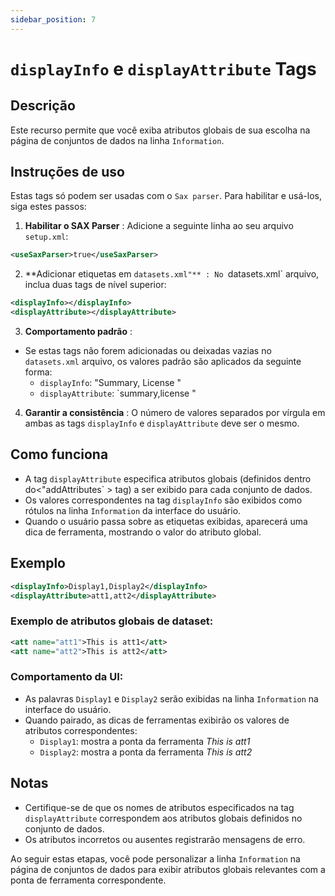 ```yaml
---
sidebar_position: 7
---
```

# `displayInfo` e `displayAttribute` Tags

## Descrição
Este recurso permite que você exiba atributos globais de sua escolha na página de conjuntos de dados na linha `Information`.

## Instruções de uso
Estas tags só podem ser usadas com o `Sax parser`. Para habilitar e usá-los, siga estes passos:

1.  **Habilitar o SAX Parser** :
Adicione a seguinte linha ao seu arquivo `setup.xml`:
   ```xml
   <useSaxParser>true</useSaxParser>
   ```

2.  **Adicionar etiquetas em `datasets.xml"** :
No `datasets.xml` arquivo, inclua duas tags de nível superior:
   ```xml
   <displayInfo></displayInfo>
   <displayAttribute></displayAttribute>
   ```

3.  **Comportamento padrão** :
   - Se estas tags não forem adicionadas ou deixadas vazias no `datasets.xml` arquivo, os valores padrão são aplicados da seguinte forma:
     - `displayInfo`: "Summary, License "
     - `displayAttribute`: `summary,license "

4.  **Garantir a consistência** :
O número de valores separados por vírgula em ambas as tags `displayInfo` e `displayAttribute` deve ser o mesmo.

## Como funciona
- A tag `displayAttribute` especifica atributos globais (definidos dentro do&lt;"addAttributes` &gt; tag) a ser exibido para cada conjunto de dados.
- Os valores correspondentes na tag `displayInfo` são exibidos como rótulos na linha `Information` da interface do usuário.
- Quando o usuário passa sobre as etiquetas exibidas, aparecerá uma dica de ferramenta, mostrando o valor do atributo global.

## Exemplo
```xml
<displayInfo>Display1,Display2</displayInfo>
<displayAttribute>att1,att2</displayAttribute>
```

### Exemplo de atributos globais de dataset:
```xml
<att name="att1">This is att1</att>
<att name="att2">This is att2</att>
```

### Comportamento da UI:
- As palavras `Display1` e `Display2` serão exibidas na linha `Information` na interface do usuário.
- Quando pairado, as dicas de ferramentas exibirão os valores de atributos correspondentes:
  - `Display1`: mostra a ponta da ferramenta _This is att1_
  - `Display2`: mostra a ponta da ferramenta _This is att2_

## Notas
- Certifique-se de que os nomes de atributos especificados na tag `displayAttribute` correspondem aos atributos globais definidos no conjunto de dados.
- Os atributos incorretos ou ausentes registrarão mensagens de erro.

Ao seguir estas etapas, você pode personalizar a linha `Information` na página de conjuntos de dados para exibir atributos globais relevantes com a ponta de ferramenta correspondente.
